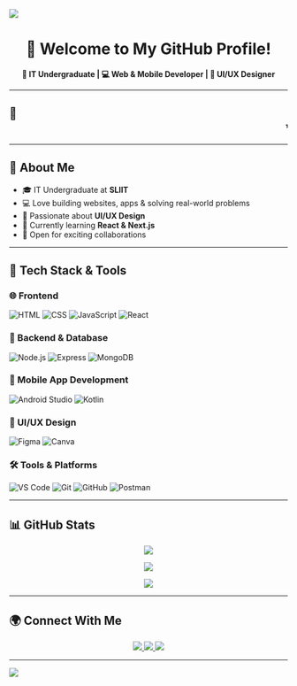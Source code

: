 <!-- 🌊 Animated Header with Typing Text -->
<img src="https://readme-typing-svg.herokuapp.com?font=Fira+Code&weight=600&size=30&pause=1000&color=F70000&center=true&vCenter=true&width=1000&height=70&lines=Hey+There!+I'm+Gayani+Manesha+👩‍💻;IT+Undergraduate+%7C+Web+%26+Mobile+Developer+%7C+UI%2FUX+Designer" />

<h1 align="center">👋 Welcome to My GitHub Profile!</h1>

<p align="center">
  <b>🚀 IT Undergraduate | 💻 Web & Mobile Developer | 🎨 UI/UX Designer</b>
</p>

---

## 🌟 <marquee behavior="scroll" direction="left" scrollamount="7">✨ Passionate about turning ideas into real-world projects through code & design ✨</marquee>

---

## 🧠 About Me

- 🎓 IT Undergraduate at **SLIIT**
- 💻 Love building websites, apps & solving real-world problems
- 🎨 Passionate about **UI/UX Design**
- 🌱 Currently learning **React & Next.js**
- 🚀 Open for exciting collaborations

---

## 🚀 Tech Stack & Tools

### 🌐 Frontend
![HTML](https://img.shields.io/badge/HTML-E34F26?style=for-the-badge&logo=html5)
![CSS](https://img.shields.io/badge/CSS-1572B6?style=for-the-badge&logo=css3)
![JavaScript](https://img.shields.io/badge/JavaScript-F7DF1E?style=for-the-badge&logo=javascript&logoColor=black)
![React](https://img.shields.io/badge/React-61DAFB?style=for-the-badge&logo=react)

### 🔗 Backend & Database
![Node.js](https://img.shields.io/badge/Node.js-339933?style=for-the-badge&logo=nodedotjs)
![Express](https://img.shields.io/badge/Express-000000?style=for-the-badge&logo=express)
![MongoDB](https://img.shields.io/badge/MongoDB-47A248?style=for-the-badge&logo=mongodb)

### 📱 Mobile App Development
![Android Studio](https://img.shields.io/badge/Android%20Studio-3DDC84?style=for-the-badge&logo=androidstudio)
![Kotlin](https://img.shields.io/badge/Kotlin-7F52FF?style=for-the-badge&logo=kotlin)

### 🎨 UI/UX Design
![Figma](https://img.shields.io/badge/Figma-F24E1E?style=for-the-badge&logo=figma)
![Canva](https://img.shields.io/badge/Canva-00C4CC?style=for-the-badge&logo=canva)

### 🛠️ Tools & Platforms
![VS Code](https://img.shields.io/badge/VS%20Code-007ACC?style=for-the-badge&logo=visualstudiocode)
![Git](https://img.shields.io/badge/Git-F05032?style=for-the-badge&logo=git)
![GitHub](https://img.shields.io/badge/GitHub-181717?style=for-the-badge&logo=github)
![Postman](https://img.shields.io/badge/Postman-FF6C37?style=for-the-badge&logo=postman)

---

## 📊 GitHub Stats

<p align="center">
  <img src="https://github-readme-stats.vercel.app/api?username=GayaniManesha&show_icons=true&theme=radical&border_radius=10" />
</p>
<p align="center">
  <img src="https://streak-stats.demolab.com?user=GayaniManesha&theme=radical&border_radius=10" />
</p>
<p align="center">
  <img src="https://github-readme-stats.vercel.app/api/top-langs/?username=GayaniManesha&layout=compact&theme=radical&border_radius=10" />
</p>

---

## 🌍 Connect With Me

<p align="center">
  <a href="https://www.linkedin.com/in/gayani-jayasundara-4293b9361">
    <img src="https://img.shields.io/badge/LinkedIn-blue?style=for-the-badge&logo=linkedin&logoColor=white" />
  </a>
  <a href="https://lnkd.in/dzVYH2z9">
    <img src="https://img.shields.io/badge/Portfolio-FF5733?style=for-the-badge&logo=firefox&logoColor=white" />
  </a>
  <a href="mailto:gayanimanesha@gmail.com">
    <img src="https://img.shields.io/badge/Gmail-D14836?style=for-the-badge&logo=gmail&logoColor=white" />
  </a>
</p>

---

<!-- 🌊 Animated Footer -->
<img src="https://capsule-render.vercel.app/api?type=waving&color=3D53FF,D100D1,F70000&height=120&section=footer"/>
